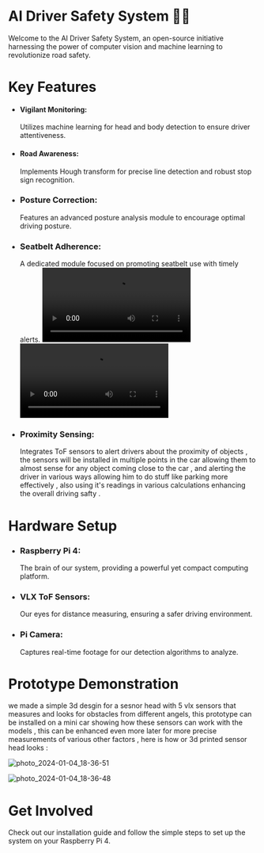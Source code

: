 # AI Driver Safety System 🚗💡

Welcome to the AI Driver Safety System, an open-source initiative harnessing the power of computer vision and machine learning to revolutionize road safety.

# Key Features
- #### Vigilant Monitoring:
  Utilizes machine learning for head and body detection to ensure driver attentiveness.
  
- #### Road Awareness:
  Implements Hough transform for precise line detection and robust stop sign recognition.
- ### Posture Correction:
  Features an advanced posture analysis module to encourage optimal driving posture.
- ### Seatbelt Adherence:
  A dedicated module focused on promoting seatbelt use with timely alerts.
![Seatbelt Adherence](https://github.com/rania-hossam/AI_Driver_safety_System-/blob/main/gifs/HnVideoEditor_2024_01_09_150958579.mp4)
![Image](https://github.com/rania-hossam/AI_Driver_safety_System-/blob/main/gifs/HnVideoEditor_2024_01_09_150958579.mp4)

- ### Proximity Sensing:
  Integrates ToF sensors to alert drivers about the proximity of objects , the sensors will be installed in multiple points in the car
  allowing them to almost sense for any object coming close to the car , and alerting the driver in various ways allowing him to do stuff like parking more effectively ,
  also using it's readings in various calculations enhancing the overall driving safty .
# Hardware Setup
- ### Raspberry Pi 4:
  The brain of our system, providing a powerful yet compact computing platform.
- ### VLX ToF Sensors: 
  Our eyes for distance measuring, ensuring a safer driving environment.
- ### Pi Camera:
  Captures real-time footage for our detection algorithms to analyze.
# Prototype Demonstration 
we made a simple 3d desgin for a sesnor head with 5 vlx sensors that measures and looks for obstacles from different angels, 
this prototype can be installed on a mini car showing how these sensors can work with the models , this can be enhanced even more later for more precise measurements of various other factors ,
here is how or 3d printed sensor head looks :

![photo_2024-01-04_18-36-51](https://github.com/rania-hossam/AI_Driver_safety_System-/assets/103861444/a2579d22-bce6-489a-8f3b-249e8293ddd6)

![photo_2024-01-04_18-36-48](https://github.com/rania-hossam/AI_Driver_safety_System-/assets/103861444/364560ce-a04d-4409-a4fe-1b30837a6021)




# Get Involved
Check out our installation guide and follow the simple steps to set up the system on your Raspberry Pi 4.
